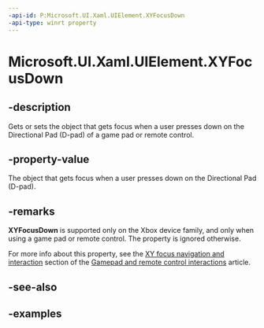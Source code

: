```yaml
---
-api-id: P:Microsoft.UI.Xaml.UIElement.XYFocusDown
-api-type: winrt property
---
```


# Microsoft.UI.Xaml.UIElement.XYFocusDown

<!--
public Microsoft.UI.Xaml.DependencyObject XYFocusDown { get; set; }
-->

## -description

Gets or sets the object that gets focus when a user presses down on the Directional Pad (D-pad) of a game pad or remote control.

## -property-value

The object that gets focus when a user presses down on the Directional Pad (D-pad).

## -remarks

**XYFocusDown** is supported only on the Xbox device family, and only when using a game pad or remote control. The property is ignored otherwise.

For more info about this property, see the [XY focus navigation and interaction](/windows/apps/design/input/gamepad-and-remote-interactions) section of the [Gamepad and remote control interactions](/windows/apps/design/input/gamepad-and-remote-interactions) article.

## -see-also

## -examples
